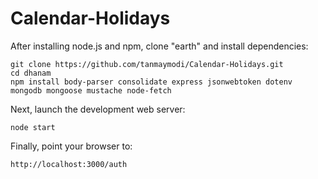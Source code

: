# Calendar-Holidays


After installing node.js and npm, clone "earth" and install dependencies:

    git clone https://github.com/tanmaymodi/Calendar-Holidays.git
    cd dhanam
    npm install body-parser consolidate express jsonwebtoken dotenv mongodb mongoose mustache node-fetch

Next, launch the development web server:

    node start

Finally, point your browser to:

    http://localhost:3000/auth
